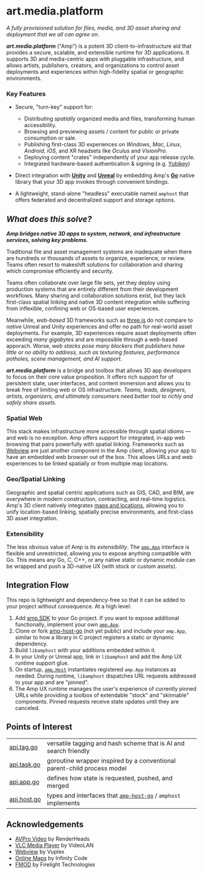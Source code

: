 # art.media.platform
_A fully provisioned solution for files, media, and 3D asset sharing and deployment that we all can agree on._

**_art.media.platform_** ("Amp") is a potent 3D client-to-infrastructure aid that provides a secure, scalable, and extensible runtime for 3D applications. It supports 3D and media-centric apps with pluggable infrastructure, and allows artists, publishers, creators, and organizations to control asset deployments and experiences within high-fidelity spatial or geographic environments.

### Key Features


- Secure, "turn-key" support for:
  - Distributing _spatially_ organized media and files, transforming human accessibility.
  - Browsing and previewing assets / content for public or private consumption or sale.
  - Publishing first-class 3D experiences on _Windows_, _Mac_, _Linux_, _Android_, _iOS_, and XR headsets like _Oculus_ and _VisionPro_.
  - Deploying content "crates" independently of your app release cycle.
  - Integrated hardware-based authentication & signing (e.g. [Yubikey](https://yubico.com))

- Direct integration with **[Unity](https://unreal.com)** and **[Unreal](https://unreal.com)** by embedding Amp's **[Go](https://golang.org)** native library that your 3D app invokes through convenient bindings.

 - A lightweight, stand-alone "headless" executable named `amphost` that offers federated and decentralized support and storage options.


## _What does this solve?_

***Amp bridges native 3D apps to system, network, and infrastructure services, solving key problems.***

Traditional file and asset management systems are inadequate when there are hundreds or thousands of assets to organize, experience, or review.  Teams often resort to makeshift solutions for collaboration and sharing which compromise efficiently and security.

Teams often collaborate over large file sets, yet they deploy using production systems that are entirely different from their development workflows.  Many sharing and collaboration solutions exist, but they lack first-class spatial linking and native 3D content integration while suffering from inflexible, confining web or OS-based user experiences.

Meanwhile, _web-based_ 3D frameworks such as [three.js](https://threejs.org/) do not compare to _native_ Unreal and Unity experiences and offer no path for real-world asset deployments.  For example, 3D experiences require asset deployments often exceeding _many gigabytes_ and are impossible through a web-based apporach.    Worse, _web stacks pose many blockers that publishers have little or no ability to address, such as texturing features, performance potholes, scene management, and AI support._

***art.media.platform*** is a bridge and toolbox that allows 3D app developers to focus on their core value proposition.  It offers rich support for of persistent state, user interfaces, and content immersion and allows you to break free of limiting web or OS infrastructure. _Teams, leads, designers, artists, organizers, and ultimately consumers need better tool to richly and safely share assets._



### Spatial Web

This stack makes infrastructure more accessible through spatial idioms — and web is no exception.  Amp offers support for integrated, in-app web browsing that pairs powerfully with spatial linking.  Frameworks such as [Webview](https://developer.vuplex.com/webview/overview) are just another component in the Amp client, allowing your app to have an embedded web browser out of the box.  This allows URLs and web experiences to be linked spatially or from multiple map locations.


### Geo/Spatial Linking

Geographic and spatial centric applications such as GIS, CAD, and BIM, are everywhere in modern construction, contracting, and real-time logistics.  Amp's 3D client natively integrates [maps and locations](https://infinity-code.com/assets/online-maps), allowing you to unify location-based linking, spatially precise environments, and first-class 3D asset integration.

### Extensibility

The less obvious value of Amp is its _extensibility_. The [`amp.App`](https://github.com/art-media-platform/amp.SDK/blob/main/amp/api.app.go) interface is flexible and unrestricted, allowing you to expose anything compatible with Go.  This means any Go, C, C++, or any native static or dynamic module can be wrapped and push a 3D-native UX (with stock or custom assets).

## Integration Flow

This repo is lightweight and dependency-free so that it can be added to your project without consequence. At a high level:

1. Add [amp.SDK](https://github.com/art-media-platform/amp.SDK) to your Go project.  If you want to expose additional functionally, implement your own [`amp.App`](https://github.com/art-media-platform/amp.SDK/blob/main/amp/api.app.go).
2. Clone or fork [amp-host-go](https://github.com/art-media-platform/amp-host-go) (not yet public) and include your `amp.App`, similar to how a library in C project registers a static or dynamic dependency.
3. Build `libamphost` with your additions embedded within it.
4. In your Unity or Unreal app, link in `libamphost` and add the Amp UX runtime support glue.
5. On startup, [`amp.Host`](https://github.com/art-media-platform/amp.SDK/blob/main/amp/api.host.go) instantiates registered `amp.App` instances as needed.  During runtime, `libamphost` dispatches URL requests addressed to your app and are "pinned".
6.  The Amp UX runtime manages the user's experience of currently pinned URLs while providing a toolbox of extendable "stock" and "skinnable" components.  Pinned requests receive state updates until they are canceled.

## Points of Interest

|                                                                                                   |                                                                                                                                                                                 |
| ------------------------------------------------------------------------------------------------- | ------------------------------------------------------------------------------------------------------------------------------------------------------------------------------- |
| [api.tag.go](https://github.com/art-media-platform/amp.SDK/blob/main/stdlib/tag/api.tag.go)    | versatile tagging and hash scheme that is AI and search friendly                                                                                                                  |
| [api.task.go](https://github.com/art-media-platform/amp.SDK/blob/main/stdlib/task/api.task.go) | goroutine wrapper inspired by a conventional parent-child process model                                                                                                    |
| [api.app.go](https://github.com/art-media-platform/amp.SDK/blob/main/amp/api.app.go)           | defines how state is requested, pushed, and merged                                                                                              |
| [api.host.go](https://github.com/art-media-platform/amp.SDK/blob/main/amp/api.host.go)         | types and interfaces that [`amp-host-go`](https://github.com/art-media-platform/amp-host-go)  / `amphost` implements                                                              |


## Acknowledgements
- [AVPro Video](https://renderheads.com/products/avpro-video/) by RenderHeads
- [VLC Media Player](https://www.videolan.org/projects/) by VideoLAN
- [Webview](https://developer.vuplex.com/webview/overview) by Vuplex
- [Online Maps](https://infinity-code.com/doxygen/online-maps/) by Infinity Code
- [FMOD](https://www.fmod.com/) by Firelight Technologies




